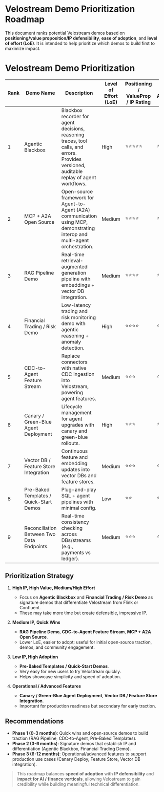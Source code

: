 # Velostream Demo Prioritization Roadmap

This document ranks potential Velostream demos based on **positioning/value proposition/IP defensibility**, **ease of adoption**, and **level of effort (LoE)**. It is intended to help prioritize which demos to build first to maximize impact.

# Velostream Demo Prioritization

| Rank | Demo Name | Description | Level of Effort (LoE) | Positioning / ValueProp / IP Rating | Ease of Adoption | Notes |
|------|-----------|-------------|------------------------|-------------------------------------|------------------|-------|
| 1 | Agentic Blackbox | Blackbox recorder for agent decisions, reasoning traces, tool calls, and errors. Provides versioned, auditable replay of agent workflows. | High | ⭐⭐⭐⭐⭐ | ⭐⭐ | Strong IP moat if done well; could become the "flight recorder" of AI agents. |
| 2 | MCP + A2A Open Source | Open-source framework for Agent-to-Agent (A2A) communication using MCP, demonstrating interop and multi-agent orchestration. | Medium | ⭐⭐⭐⭐ | ⭐⭐⭐ | Differentiates by being open and pluggable; fills a gap where Confluent/Ververica won’t lead. |
| 3 | RAG Pipeline Demo | Real-time retrieval-augmented generation pipeline with embeddings + vector DB integration. | Medium | ⭐⭐⭐⭐ | ⭐⭐⭐⭐ | Highly visible demo; aligns with current AI hype; easy for users to try. |
| 4 | Financial Trading / Risk Demo | Low-latency trading and risk monitoring demo with agentic reasoning + anomaly detection. | High | ⭐⭐⭐⭐ | ⭐⭐ | Impressive in financial services; validates performance; heavier lift. |
| 5 | CDC-to-Agent Feature Stream | Replace connectors with native CDC ingestion into Velostream, powering agent features. | Medium | ⭐⭐⭐ | ⭐⭐⭐⭐ | Practical enterprise use-case; showcases replacing ETL-style glue with Velostream. |
| 6 | Canary / Green-Blue Agent Deployment | Lifecycle management for agent upgrades with canary and green-blue rollouts. | High | ⭐⭐⭐ | ⭐⭐ | Unique ops angle; harder to show in a simple demo, but strong enterprise appeal. |
| 7 | Vector DB / Feature Store Integration | Continuous feature and embedding updates into vector DBs and feature stores. | Medium | ⭐⭐⭐ | ⭐⭐⭐ | Demonstrates ecosystem fit; solid but not as unique as Blackbox or A2A. |
| 8 | Pre-Baked Templates / Quick-Start Demos | Plug-and-play SQL + agent pipelines with minimal config. | Low | ⭐⭐ | ⭐⭐⭐⭐⭐ | Great for adoption + awareness; fast path to “hello world” traction. |
| 9 | Reconciliation Between Two Data Endpoints | Real-time consistency checking across DBs/streams (e.g., payments vs ledger). | Medium | ⭐⭐⭐ | ⭐⭐⭐ | Classic enterprise problem; high trust-building value; shows Velostream reliability. |


## Prioritization Strategy

1. **High IP, High Value, Medium/High Effort**
    - Focus on **Agentic Blackbox** and **Financial Trading / Risk Demo** as signature demos that differentiate Velostream from Flink or Confluent.
    - These may take more time but create defensible, impressive IP.

2. **Medium IP, Quick Wins**
    - **RAG Pipeline Demo**, **CDC-to-Agent Feature Stream**, **MCP + A2A Open Source**.
    - Lower LoE, easier to adopt; useful for initial open-source traction, demos, and community engagement.

3. **Low IP, High Adoption**
    - **Pre-Baked Templates / Quick-Start Demos**.
    - Very easy for new users to try Velostream quickly.
    - Helps showcase simplicity and speed of adoption.

4. **Operational / Advanced Features**
    - **Canary / Green-Blue Agent Deployment**, **Vector DB / Feature Store Integration**.
    - Important for production readiness but secondary for early traction.

## Recommendations

- **Phase 1 (0-3 months)**: Quick wins and open-source demos to build traction (RAG Pipeline, CDC-to-Agent, Pre-Baked Templates).
- **Phase 2 (3-6 months)**: Signature demos that establish IP and differentiation (Agentic Blackbox, Financial Trading Demo).
- **Phase 3 (6-12 months)**: Operational/advanced features to support production use cases (Canary Deploy, Feature Store, Vector DB integration).

> This roadmap balances **speed of adoption** with **IP defensibility** and **impact for AI / finance verticals**, allowing Velostream to gain credibility while building meaningful technical differentiation.
